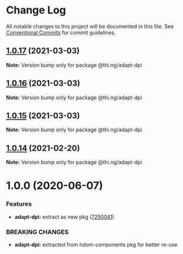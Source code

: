 # Change Log

All notable changes to this project will be documented in this file.
See [Conventional Commits](https://conventionalcommits.org) for commit guidelines.

## [1.0.17](https://github.com/thi-ng/umbrella/compare/@thi.ng/adapt-dpi@1.0.16...@thi.ng/adapt-dpi@1.0.17) (2021-03-03)

**Note:** Version bump only for package @thi.ng/adapt-dpi





## [1.0.16](https://github.com/thi-ng/umbrella/compare/@thi.ng/adapt-dpi@1.0.15...@thi.ng/adapt-dpi@1.0.16) (2021-03-03)

**Note:** Version bump only for package @thi.ng/adapt-dpi





## [1.0.15](https://github.com/thi-ng/umbrella/compare/@thi.ng/adapt-dpi@1.0.14...@thi.ng/adapt-dpi@1.0.15) (2021-03-03)

**Note:** Version bump only for package @thi.ng/adapt-dpi





## [1.0.14](https://github.com/thi-ng/umbrella/compare/@thi.ng/adapt-dpi@1.0.13...@thi.ng/adapt-dpi@1.0.14) (2021-02-20)

**Note:** Version bump only for package @thi.ng/adapt-dpi





# 1.0.0 (2020-06-07)


### Features

* **adapt-dpi:** extract as new pkg ([7250041](https://github.com/thi-ng/umbrella/commit/7250041e30995844ac20295bdb36b351f5b2ccc8))


### BREAKING CHANGES

* **adapt-dpi:** extracted from hdom-components pkg for better re-use
